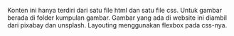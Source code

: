 Konten ini hanya terdiri dari satu file html dan satu file css. Untuk gambar berada di folder kumpulan gambar. Gambar yang ada di website ini diambil dari pixabay dan unsplash. Layouting menggunakan flexbox pada css-nya.  
